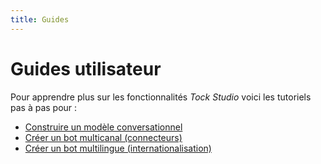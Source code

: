 ```yaml
---
title: Guides
---
```


# Guides utilisateur

Pour apprendre plus sur les fonctionnalités _Tock Studio_ voici les tutoriels pas à pas pour : 

* [Construire un modèle conversationnel](guides/build-model)
* [Créer un bot multicanal (connecteurs)](guides/canaux)
* [Créer un bot multilingue (internationalisation)](guides/i18n)
